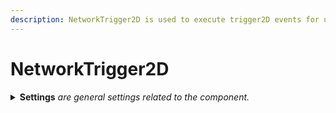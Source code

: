 ```yaml
---
description: NetworkTrigger2D is used to execute trigger2D events for use with prediction.
---
```


# NetworkTrigger2D

<details>

<summary><strong>Settings</strong> <em>are general settings related to the component.</em></summary>

**Maximum Simultaneous Hits** is the maximum number of simultaneous hits that the component will check for. You can use this field to customize how many overlapping colliders the component should be able to detect. It should be noted that having too large of a value will decrease its performance. In most cases, the default value of 16 suffices.

**History Duration** determines how long collision history is retained. Lower values optimize memory usage slightly, but may lead to the collision records becoming out of sync on clients with excessively high latency.

**Additional Size** determines the distance in units by which collision traces are extended. This extension helps prevent missed overlaps when colliders do not intersect sufficiently. Depending on the scale used in your game you may want to raise or lower this value.

</details>
